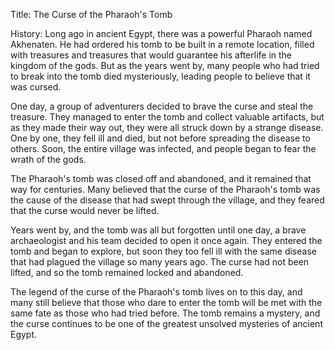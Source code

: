 Title: The Curse of the Pharaoh's Tomb

History: Long ago in ancient Egypt, there was a powerful Pharaoh named Akhenaten. He had ordered his tomb to be built in a remote location, filled with treasures and treasures that would guarantee his afterlife in the kingdom of the gods. But as the years went by, many people who had tried to break into the tomb died mysteriously, leading people to believe that it was cursed.

One day, a group of adventurers decided to brave the curse and steal the treasure. They managed to enter the tomb and collect valuable artifacts, but as they made their way out, they were all struck down by a strange disease. One by one, they fell ill and died, but not before spreading the disease to others. Soon, the entire village was infected, and people began to fear the wrath of the gods.

The Pharaoh's tomb was closed off and abandoned, and it remained that way for centuries. Many believed that the curse of the Pharaoh's tomb was the cause of the disease that had swept through the village, and they feared that the curse would never be lifted.

Years went by, and the tomb was all but forgotten until one day, a brave archaeologist and his team decided to open it once again. They entered the tomb and began to explore, but soon they too fell ill with the same disease that had plagued the village so many years ago. The curse had not been lifted, and so the tomb remained locked and abandoned.

The legend of the curse of the Pharaoh's tomb lives on to this day, and many still believe that those who dare to enter the tomb will be met with the same fate as those who had tried before. The tomb remains a mystery, and the curse continues to be one of the greatest unsolved mysteries of ancient Egypt.